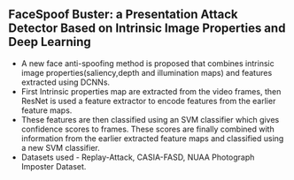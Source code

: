 ## FaceSpoof Buster: a Presentation Attack Detector Based on Intrinsic Image Properties and Deep Learning

- A new face anti-spoofing method is proposed that combines intrinsic image properties(saliency,depth and illumination maps) and features extracted using DCNNs.
- First Intrinsic properties map are extracted from the video frames, then ResNet is used a feature extractor to encode features from the earlier feature maps.
- These features are then classified using an SVM classifier which gives confidence scores to frames. These scores are finally combined with information from the earlier extracted feature maps and classified using a new SVM classifier.
- Datasets used - Replay-Attack, CASIA-FASD,  NUAA Photograph Imposter Dataset.
